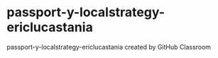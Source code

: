 # passport-y-localstrategy-ericlucastania
passport-y-localstrategy-ericlucastania created by GitHub Classroom
